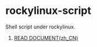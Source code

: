 # rockylinux-script
Shell script under rockylinux.
1. [READ DOCUMENT(zh_CN)](https://github.com/SimonOsaka/way-api-wiki/blob/master/01.%F0%9F%94%A5%E5%9F%BA%E7%A1%80%E6%94%AF%E6%8C%81/%E2%AD%90%EF%B8%8F%E6%80%BB%E7%BB%93%EF%BC%8C%E5%85%88%E8%AF%BB%E6%AD%A4%E6%96%87.md)
